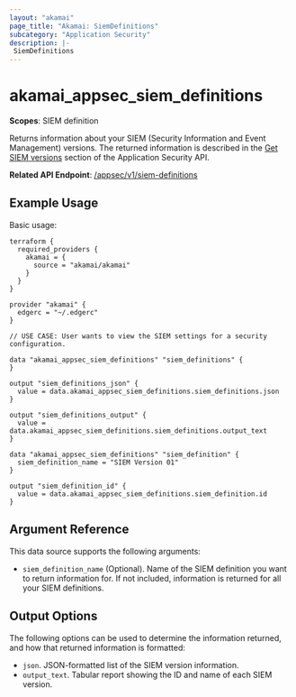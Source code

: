 ```yaml
---
layout: "akamai"
page_title: "Akamai: SiemDefinitions"
subcategory: "Application Security"
description: |-
 SiemDefinitions
---
```


# akamai_appsec_siem_definitions

**Scopes**: SIEM definition

Returns information about your SIEM (Security Information and Event Management) versions. The returned information is described in the [Get SIEM versions](https://developer.akamai.com/api/cloud_security/application_security/v1.html#getsiemversions) section of the Application Security API.

**Related API Endpoint**: [/appsec/v1/siem-definitions](https://techdocs.akamai.com/application-security/reference/get-siem-definitions)

## Example Usage

Basic usage:

```
terraform {
  required_providers {
    akamai = {
      source = "akamai/akamai"
    }
  }
}

provider "akamai" {
  edgerc = "~/.edgerc"
}

// USE CASE: User wants to view the SIEM settings for a security configuration.

data "akamai_appsec_siem_definitions" "siem_definitions" {
}

output "siem_definitions_json" {
  value = data.akamai_appsec_siem_definitions.siem_definitions.json
}

output "siem_definitions_output" {
  value = data.akamai_appsec_siem_definitions.siem_definitions.output_text
}

data "akamai_appsec_siem_definitions" "siem_definition" {
  siem_definition_name = "SIEM Version 01"
}

output "siem_definition_id" {
  value = data.akamai_appsec_siem_definitions.siem_definition.id
}
```

## Argument Reference

This data source supports the following arguments:

- `siem_definition_name` (Optional). Name of the SIEM definition you want to return information for. If not included, information is returned for all your SIEM definitions.

## Output Options

The following options can be used to determine the information returned, and how that returned information is formatted:

- `json`. JSON-formatted list of the SIEM version information.
- `output_text`. Tabular report showing the ID and name of each SIEM version.